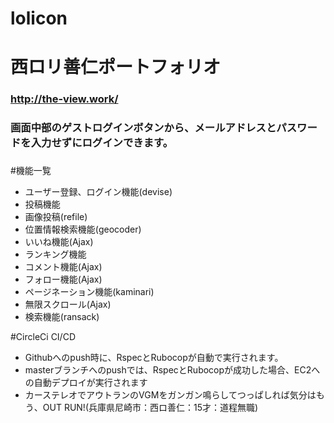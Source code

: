 # lolicon

# 西ロリ善仁ポートフォリオ


### http://the-view.work/
### 画面中部のゲストログインボタンから、メールアドレスとパスワードを入力せずにログインできます。


###

#機能一覧
- ユーザー登録、ログイン機能(devise)
- 投稿機能
- 画像投稿(refile)
- 位置情報検索機能(geocoder)
- いいね機能(Ajax)
- ランキング機能
- コメント機能(Ajax)
- フォロー機能(Ajax)
- ページネーション機能(kaminari)
- 無限スクロール(Ajax)
- 検索機能(ransack)

#CircleCi CI/CD
- Githubへのpush時に、RspecとRubocopが自動で実行されます。
- masterブランチへのpushでは、RspecとRubocopが成功した場合、EC2への自動デプロイが実行されます
- カーステレオでアウトランのVGMをガンガン鳴らしてつっぱしれば気分はもう、OUT RUN!(兵庫県尼崎市：西ロ善仁：15才：道程無職)
